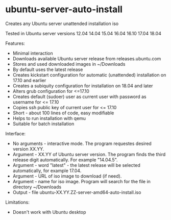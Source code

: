 # ubuntu-server-auto-install

Creates any Ubuntu server unattended installation iso

Tested in Ubuntu server versions 12.04 14.04 15.04 16.04 16.10 17.04 18.04

Features:

* Minimal interaction
* Downloads available Ubuntu server release from releases.ubuntu.com
* Stores and used downloaded images in ~/Downloads
* By default uses the latest release
* Creates kickstart configuration for automatic (unattended) installation on 17.10 and earlier
* Creates a subiquity configuration for installation on 18.04 and later
* Alters grub configuration for <=17.10
* Creates default (sudoer) user as current user with password as username for <= 17.10
* Copies ssh public key of current user for <= 17.10
* Short - about 100 lines of code, easy modifiable
* Helps to run installation with qemu
* Suitable for batch installation

Interface:

* No arguments - interactive mode. The program requestes desired version XX.YY.
* Argument - XX.YY of Ubuntu server version. The program finds the third release digit automatically.
  For example "14.04.5".
* Argument - word "latest" - the latest release will be selected automatically, for example 17.04.
* Argument - URL of iso image to download (if need).
* Argument - name for iso image. Program will search for the file in directory ~/Downloads
* Output - file ubuntu-XX.YY.ZZ-server-amd64-auto-install.iso

Limitations:

* Doesn't work with Ubuntu desktop
